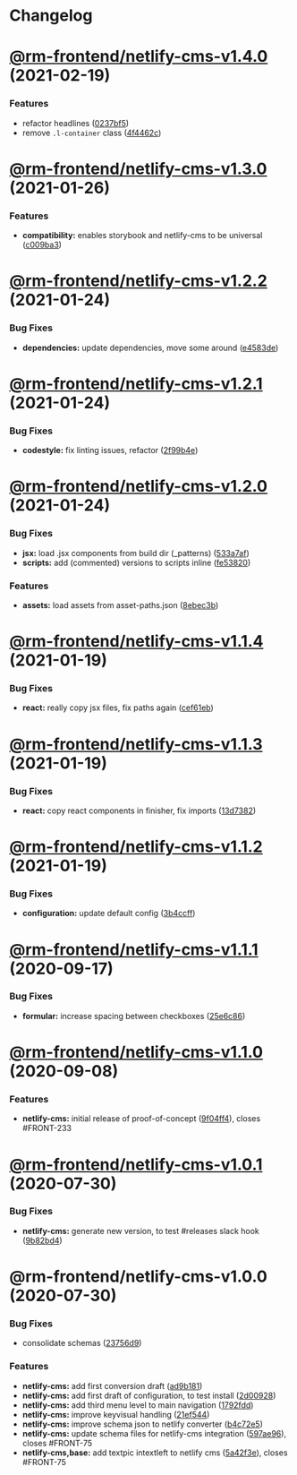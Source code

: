 # Changelog

<a name="@rm-frontend/netlify-cms-v1.4.0"></a>
# [@rm-frontend/netlify-cms-v1.4.0](https://bitbucket.ruhmesmeile.tools/projects/front/repos/rm-frontend/compare/diff?targetBranch=refs%2Ftags%2Fnetlify-cms@1.3.0&sourceBranch=refs%2Ftags%2Fnetlify-cms@1.4.0) (2021-02-19)


### Features

* refactor headlines ([0237bf5](https://bitbucket.ruhmesmeile.tools/projects/front/repos/rm-frontend/commits/0237bf5))
* remove `.l-container` class ([4f4462c](https://bitbucket.ruhmesmeile.tools/projects/front/repos/rm-frontend/commits/4f4462c))

<a name="@rm-frontend/netlify-cms-v1.3.0"></a>
# [@rm-frontend/netlify-cms-v1.3.0](https://bitbucket.ruhmesmeile.tools/projects/front/repos/rm-frontend/compare/diff?targetBranch=refs%2Ftags%2Fnetlify-cms@1.2.2&sourceBranch=refs%2Ftags%2Fnetlify-cms@1.3.0) (2021-01-26)


### Features

* **compatibility:** enables storybook and netlify-cms to be universal ([c009ba3](https://bitbucket.ruhmesmeile.tools/projects/front/repos/rm-frontend/commits/c009ba3))

<a name="@rm-frontend/netlify-cms-v1.2.2"></a>
# [@rm-frontend/netlify-cms-v1.2.2](https://bitbucket.ruhmesmeile.tools/projects/front/repos/rm-frontend/compare/diff?targetBranch=refs%2Ftags%2Fnetlify-cms@1.2.1&sourceBranch=refs%2Ftags%2Fnetlify-cms@1.2.2) (2021-01-24)


### Bug Fixes

* **dependencies:** update dependencies, move some around ([e4583de](https://bitbucket.ruhmesmeile.tools/projects/front/repos/rm-frontend/commits/e4583de))

<a name="@rm-frontend/netlify-cms-v1.2.1"></a>
# [@rm-frontend/netlify-cms-v1.2.1](https://bitbucket.ruhmesmeile.tools/projects/front/repos/rm-frontend/compare/diff?targetBranch=refs%2Ftags%2Fnetlify-cms@1.2.0&sourceBranch=refs%2Ftags%2Fnetlify-cms@1.2.1) (2021-01-24)


### Bug Fixes

* **codestyle:** fix linting issues, refactor ([2f99b4e](https://bitbucket.ruhmesmeile.tools/projects/front/repos/rm-frontend/commits/2f99b4e))

<a name="@rm-frontend/netlify-cms-v1.2.0"></a>
# [@rm-frontend/netlify-cms-v1.2.0](https://bitbucket.ruhmesmeile.tools/projects/front/repos/rm-frontend/compare/diff?targetBranch=refs%2Ftags%2Fnetlify-cms@1.1.4&sourceBranch=refs%2Ftags%2Fnetlify-cms@1.2.0) (2021-01-24)


### Bug Fixes

* **jsx:** load .jsx components from build dir (_patterns) ([533a7af](https://bitbucket.ruhmesmeile.tools/projects/front/repos/rm-frontend/commits/533a7af))
* **scripts:** add (commented) versions to scripts inline ([fe53820](https://bitbucket.ruhmesmeile.tools/projects/front/repos/rm-frontend/commits/fe53820))


### Features

* **assets:** load assets from asset-paths.json ([8ebec3b](https://bitbucket.ruhmesmeile.tools/projects/front/repos/rm-frontend/commits/8ebec3b))

<a name="@rm-frontend/netlify-cms-v1.1.4"></a>
# [@rm-frontend/netlify-cms-v1.1.4](https://bitbucket.ruhmesmeile.tools/projects/front/repos/rm-frontend/compare/diff?targetBranch=refs%2Ftags%2Fnetlify-cms@1.1.3&sourceBranch=refs%2Ftags%2Fnetlify-cms@1.1.4) (2021-01-19)


### Bug Fixes

* **react:** really copy jsx files, fix paths again ([cef61eb](https://bitbucket.ruhmesmeile.tools/projects/front/repos/rm-frontend/commits/cef61eb))

<a name="@rm-frontend/netlify-cms-v1.1.3"></a>
# [@rm-frontend/netlify-cms-v1.1.3](https://bitbucket.ruhmesmeile.tools/projects/front/repos/rm-frontend/compare/diff?targetBranch=refs%2Ftags%2Fnetlify-cms@1.1.2&sourceBranch=refs%2Ftags%2Fnetlify-cms@1.1.3) (2021-01-19)


### Bug Fixes

* **react:** copy react components in finisher, fix imports ([13d7382](https://bitbucket.ruhmesmeile.tools/projects/front/repos/rm-frontend/commits/13d7382))

<a name="@rm-frontend/netlify-cms-v1.1.2"></a>
# [@rm-frontend/netlify-cms-v1.1.2](https://bitbucket.ruhmesmeile.tools/projects/front/repos/rm-frontend/compare/diff?targetBranch=refs%2Ftags%2Fnetlify-cms@1.1.1&sourceBranch=refs%2Ftags%2Fnetlify-cms@1.1.2) (2021-01-19)


### Bug Fixes

* **configuration:** update default config ([3b4ccff](https://bitbucket.ruhmesmeile.tools/projects/front/repos/rm-frontend/commits/3b4ccff))

<a name="@rm-frontend/netlify-cms-v1.1.1"></a>
# [@rm-frontend/netlify-cms-v1.1.1](https://bitbucket.ruhmesmeile.tools/projects/front/repos/rm-frontend/compare/diff?targetBranch=refs%2Ftags%2Fnetlify-cms@1.1.0&sourceBranch=refs%2Ftags%2Fnetlify-cms@1.1.1) (2020-09-17)


### Bug Fixes

* **formular:** increase spacing between checkboxes ([25e6c86](https://bitbucket.ruhmesmeile.tools/projects/front/repos/rm-frontend/commits/25e6c86))

<a name="@rm-frontend/netlify-cms-v1.1.0"></a>
# [@rm-frontend/netlify-cms-v1.1.0](https://bitbucket.ruhmesmeile.tools/projects/front/repos/rm-frontend/compare/diff?targetBranch=refs%2Ftags%2Fnetlify-cms@1.0.1&sourceBranch=refs%2Ftags%2Fnetlify-cms@1.1.0) (2020-09-08)


### Features

* **netlify-cms:** initial release of proof-of-concept ([9f04ff4](https://bitbucket.ruhmesmeile.tools/projects/front/repos/rm-frontend/commits/9f04ff4)), closes #FRONT-233

<a name="@rm-frontend/netlify-cms-v1.0.1"></a>
# [@rm-frontend/netlify-cms-v1.0.1](https://bitbucket.ruhmesmeile.tools/projects/front/repos/rm-frontend/compare/diff?targetBranch=refs%2Ftags%2Fnetlify-cms@1.0.0&sourceBranch=refs%2Ftags%2Fnetlify-cms@1.0.1) (2020-07-30)


### Bug Fixes

* **netlify-cms:** generate new version, to test #releases slack hook ([9b82bd4](https://bitbucket.ruhmesmeile.tools/projects/front/repos/rm-frontend/commits/9b82bd4))

<a name="@rm-frontend/netlify-cms-v1.0.0"></a>
# @rm-frontend/netlify-cms-v1.0.0 (2020-07-30)


### Bug Fixes

* consolidate schemas ([23756d9](https://bitbucket.ruhmesmeile.tools/projects/front/repos/rm-frontend/commits/23756d9))


### Features

* **netlify-cms:** add first conversion draft ([ad9b181](https://bitbucket.ruhmesmeile.tools/projects/front/repos/rm-frontend/commits/ad9b181))
* **netlify-cms:** add first draft of configuration, to test install ([2d00928](https://bitbucket.ruhmesmeile.tools/projects/front/repos/rm-frontend/commits/2d00928))
* **netlify-cms:** add third menu level to main navigation ([1792fdd](https://bitbucket.ruhmesmeile.tools/projects/front/repos/rm-frontend/commits/1792fdd))
* **netlify-cms:** improve keyvisual handling ([21ef544](https://bitbucket.ruhmesmeile.tools/projects/front/repos/rm-frontend/commits/21ef544))
* **netlify-cms:** improve schema json to netlify converter ([b4c72e5](https://bitbucket.ruhmesmeile.tools/projects/front/repos/rm-frontend/commits/b4c72e5))
* **netlify-cms:** update schema files for netlify-cms integration ([597ae96](https://bitbucket.ruhmesmeile.tools/projects/front/repos/rm-frontend/commits/597ae96)), closes #FRONT-75
* **netlify-cms,base:** add textpic intextleft to netlify cms ([5a42f3e](https://bitbucket.ruhmesmeile.tools/projects/front/repos/rm-frontend/commits/5a42f3e)), closes #FRONT-75
